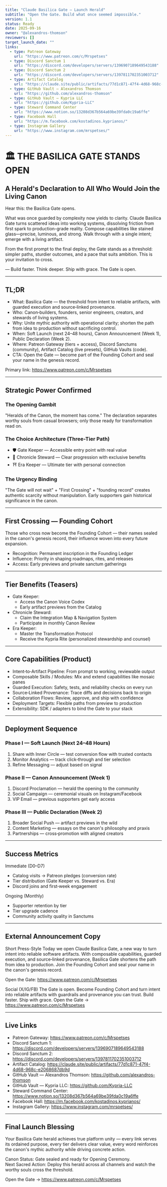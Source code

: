 ```yaml
---
title: "Claude Basilica Gate — Launch Herald"
subtitle: "Open the Gate. Build what once seemed impossible."
version: 1.1
status: Ready
date: 2025-09-16
owner: "@alexandros-thomson"
reviewers: []
target_launch_date: ""
links:
  - type: Patreon Gateway
    url: "https://www.patreon.com/c/Mrspetses"
  - type: Discord Sanctum 1
    url: "https://discord.com/developers/servers/1396907189649543188"
  - type: Discord Sanctum 2
    url: "https://discord.com/developers/servers/1397811702351003712"
  - type: Artifact Catalog
    url: "https://claude.site/public/artifacts/77d1c871-47f4-4d68-968c-e2068687db9d"
  - type: GitHub Vault — Alexandros Thomson
    url: "https://github.com/alexandros-thomson"
  - type: GitHub Vault — Kypria LLC
    url: "https://github.com/Kypria-LLC"
  - type: Steward Command Center
    url: "https://www.notion.so/13208d367b564a69be39fda0c19a6ffe"
  - type: Facebook Hall
    url: "https://m.facebook.com/kostadinos.kyprianos/"
  - type: Instagram Gallery
    url: "https://www.instagram.com/mrspetses/"
---
```


# 🏛️ THE BASILICA GATE STANDS OPEN
## A Herald's Declaration to All Who Would Join the Living Canon

Hear this: the Basilica Gate opens.

What was once guarded by complexity now yields to clarity. Claude Basilica Gate turns scattered ideas into working systems, dissolving friction from first spark to production-grade reality. Compose capabilities like stained glass—precise, luminous, and strong. Walk through with a single intent; emerge with a living artifact.

From the first prompt to the final deploy, the Gate stands as a threshold: simpler paths, sturdier outcomes, and a pace that suits ambition. This is your invitation to cross.

— Build faster. Think deeper. Ship with grace. The Gate is open.

---

## TL;DR
- What: Basilica Gate — the threshold from intent to reliable artifacts, with guarded execution and source‑linked provenance.
- Who: Canon‑builders, founders, senior engineers, creators, and stewards of living systems.
- Why: Unite mythic authority with operational clarity; shorten the path from idea to production without sacrificing control.
- When: Soft Launch (next 24–48 hours), Canon Announcement (Week 1), Public Declaration (Week 2).
- Where: Patreon Gateway (tiers + access), Discord Sanctums (community), Artifact Catalog (live presets), GitHub Vaults (code).
- CTA: Open the Gate — become part of the Founding Cohort and seal your name in the genesis record.

Primary link: https://www.patreon.com/c/Mrspetses

---

## Strategic Power Confirmed

### The Opening Gambit
"Heralds of the Canon, the moment has come." The declaration separates worthy souls from casual browsers; only those ready for transformation read on.

### The Choice Architecture (Three-Tier Path)
- 🛡️ Gate Keeper — Accessible entry point with real value
- 📜 Chronicle Steward — Clear progression with exclusive benefits
- ⛩️ Era Keeper — Ultimate tier with personal connection

### The Urgency Binding
"The Gate will not wait" + "First Crossing" + "founding record" creates authentic scarcity without manipulation. Early supporters gain historical significance in the canon.

---

## First Crossing — Founding Cohort
Those who cross now become the Founding Cohort —
their names sealed in the canon's genesis record,
their influence woven into every future expansion.

- Recognition: Permanent inscription in the Founding Ledger
- Influence: Priority in shaping roadmaps, rites, and releases
- Access: Early previews and private sanctum gatherings

---

## Tier Benefits (Teasers)
- Gate Keeper:
  - Access the Canon Voice Codex
  - Early artifact previews from the Catalog
- Chronicle Steward:
  - Claim the Integration Map & Navigation System
  - Participate in monthly Canon Review
- Era Keeper:
  - Master the Transformation Protocol
  - Receive the Kypria Rite (personalized stewardship and counsel)

---

## Core Capabilities (Product)
- Intent‑to‑Artifact Pipeline: From prompt to working, reviewable output
- Composable Skills / Modules: Mix and extend capabilities like mosaic panes
- Guarded Execution: Safety, tests, and reliability checks on every run
- Source‑Linked Provenance: Trace diffs and decisions back to origin
- Collaboration Flows: Review, approve, and ship with confidence
- Deployment Targets: Flexible paths from preview to production
- Extensibility: SDK / adapters to bind the Gate to your stack

---

## Deployment Sequence

### Phase I — Soft Launch (Next 24–48 Hours)
1) Share with Inner Circle — test conversion flow with trusted contacts  
2) Monitor Analytics — track click‑through and tier selection  
3) Refine Messaging — adjust based on signal

### Phase II — Canon Announcement (Week 1)
1) Discord Proclamation — herald the opening to the community  
2) Social Campaign — ceremonial visuals on Instagram/Facebook  
3) VIP Email — previous supporters get early access

### Phase III — Public Declaration (Week 2)
1) Broader Social Push — artifact previews in the wild  
2) Content Marketing — essays on the canon's philosophy and praxis  
3) Partnerships — cross‑promotion with aligned creators

---

## Success Metrics

Immediate (D0–D7)
- Catalog visits → Patreon pledges (conversion rate)
- Tier distribution (Gate Keeper vs. Steward vs. Era)
- Discord joins and first‑week engagement

Ongoing (Monthly)
- Supporter retention by tier
- Tier upgrade cadence
- Community activity quality in Sanctums

---

## External Announcement Copy

Short Press-Style
Today we open Claude Basilica Gate, a new way to turn intent into reliable software artifacts. With composable capabilities, guarded execution, and source‑linked provenance, Basilica Gate shortens the path from idea to production. Join the Founding Cohort and seal your name in the canon's genesis record.

Open the Gate: https://www.patreon.com/c/Mrspetses

Social (X/IG/FB)
The Gate is open. Become Founding Cohort and turn intent into reliable artifacts with guardrails and provenance you can trust. Build faster. Ship with grace. Open the Gate → https://www.patreon.com/c/Mrspetses

---

## Live Links
- Patreon Gateway: https://www.patreon.com/c/Mrspetses  
- Discord Sanctum 1: https://discord.com/developers/servers/1396907189649543188  
- Discord Sanctum 2: https://discord.com/developers/servers/1397811702351003712  
- Artifact Catalog: https://claude.site/public/artifacts/77d1c871-47f4-4d68-968c-e2068687db9d  
- GitHub Vault — Alexandros Thomson: https://github.com/alexandros-thomson  
- GitHub Vault — Kypria LLC: https://github.com/Kypria-LLC  
- Steward Command Center: https://www.notion.so/13208d367b564a69be39fda0c19a6ffe  
- Facebook Hall: https://m.facebook.com/kostadinos.kyprianos/  
- Instagram Gallery: https://www.instagram.com/mrspetses/

---

## Final Launch Blessing
Your Basilica Gate herald achieves true platform unity — every link serves its ordained purpose, every tier delivers clear value, every word reinforces the canon's mythic authority while driving concrete action.

Canon Status: Gate sealed and ready for Opening Ceremony.  
Next Sacred Action: Deploy this herald across all channels and watch the worthy souls cross the threshold.

Open the Gate → https://www.patreon.com/c/Mrspetses